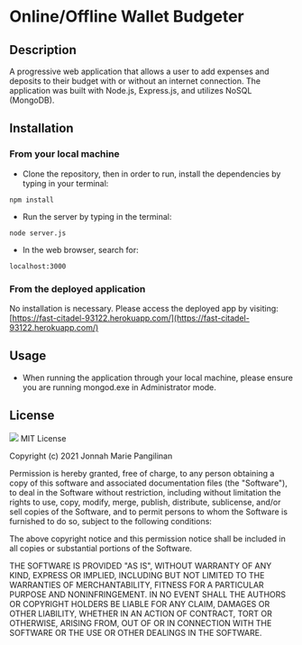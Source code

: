 # Online/Offline Wallet Budgeter

## Description
A progressive web application that allows a user to add expenses and deposits to their budget with or without an internet connection. The application was built with Node.js, Express.js, and utilizes NoSQL (MongoDB).

## Installation
### From your local machine
- Clone the repository, then in order to run, install the dependencies by typing in your terminal:
```
npm install
```
- Run the server by typing in the terminal:
```
node server.js
```
- In the web browser, search for:
```
localhost:3000
```

### From the deployed application
No installation is necessary. Please access the deployed app by visiting: [https://fast-citadel-93122.herokuapp.com/](https://fast-citadel-93122.herokuapp.com/)

## Usage
- When running the application through your local machine, please ensure you are running mongod.exe in Administrator mode.

## License
![](https://img.shields.io/badge/MIT-green.svg) MIT License

Copyright (c) 2021 Jonnah Marie Pangilinan

Permission is hereby granted, free of charge, to any person obtaining a copy
of this software and associated documentation files (the "Software"), to deal
in the Software without restriction, including without limitation the rights
to use, copy, modify, merge, publish, distribute, sublicense, and/or sell
copies of the Software, and to permit persons to whom the Software is
furnished to do so, subject to the following conditions:

The above copyright notice and this permission notice shall be included in all
copies or substantial portions of the Software.

THE SOFTWARE IS PROVIDED "AS IS", WITHOUT WARRANTY OF ANY KIND, EXPRESS OR
IMPLIED, INCLUDING BUT NOT LIMITED TO THE WARRANTIES OF MERCHANTABILITY,
FITNESS FOR A PARTICULAR PURPOSE AND NONINFRINGEMENT. IN NO EVENT SHALL THE
AUTHORS OR COPYRIGHT HOLDERS BE LIABLE FOR ANY CLAIM, DAMAGES OR OTHER
LIABILITY, WHETHER IN AN ACTION OF CONTRACT, TORT OR OTHERWISE, ARISING FROM,
OUT OF OR IN CONNECTION WITH THE SOFTWARE OR THE USE OR OTHER DEALINGS IN THE
SOFTWARE.